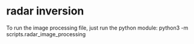 # radar inversion
To run the image processing file, just run the python module:
python3 -m scripts.radar_image_processing
